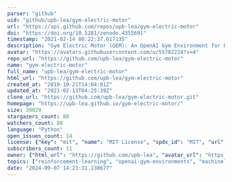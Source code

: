 ```yaml
---
parser: "github"
uid: "github/upb-lea/gym-electric-motor"
url: "https://api.github.com/repos/upb-lea/gym-electric-motor"
doi: "https://doi.org/10.5281/zenodo.4355691"
timestamp: "2021-02-14 00:22:37.617135"
description: "Gym Electric Motor (GEM): An OpenAI Gym Environment for Electric Motors"
avatar: "https://avatars.githubusercontent.com/u/55782224?v=4"
repo_url: "https://github.com/upb-lea/gym-electric-motor"
name: "gym-electric-motor"
full_name: "upb-lea/gym-electric-motor"
html_url: "https://github.com/upb-lea/gym-electric-motor"
created_at: "2019-10-21T14:04:01Z"
updated_at: "2021-02-13T04:25:39Z"
clone_url: "https://github.com/upb-lea/gym-electric-motor.git"
homepage: "https://upb-lea.github.io/gym-electric-motor/"
size: 30029
stargazers_count: 88
watchers_count: 88
language: "Python"
open_issues_count: 14
license: {"key": "mit", "name": "MIT License", "spdx_id": "MIT", "url": "https://api.github.com/licenses/mit", "node_id": "MDc6TGljZW5zZTEz"}
subscribers_count: 11
owner: {"html_url": "https://github.com/upb-lea", "avatar_url": "https://avatars.githubusercontent.com/u/55782224?v=4", "login": "upb-lea", "type": "Organization"}
topics: ["reinforcement-learning", "openai-gym-environments", "machinelearning", "openai-gym", "openai", "gym-environment", "pmsm", "motor-models", "converters", "benchmark", "electrical-engineering", "electric-drive"]
date: "2024-09-07 14:23:31.130677"
---
```

